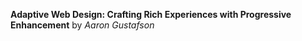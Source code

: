 **Adaptive Web Design: Crafting Rich Experiences with Progressive Enhancement** by *Aaron Gustafson*

